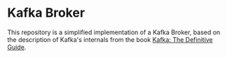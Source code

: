 # Kafka Broker

This repository is a simplified implementation of a Kafka Broker, based on the description of Kafka's internals from the book [Kafka: The Definitive Guide](https://www.amazon.com/Kafka-Definitive-Real-Time-Stream-Processing/dp/1491936169).
